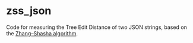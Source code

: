 # zss_json

Code for measuring the Tree Edit Distance of two JSON strings, based on the [Zhang–Shasha algorithm](https://pythonhosted.org/zss).